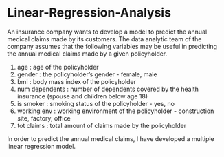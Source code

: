# Linear-Regression-Analysis

An insurance company wants to develop a model to predict the annual medical claims made by its customers. The data analytic team of the company assumes that the following variables may be useful in predicting the annual medical claims made by a given policyholder.
1. age : age of the policyholder
2. gender : the policyholder’s gender - female, male
3. bmi : body mass index of the policyholder
4. num dependents : number of dependents covered by the health insurance (spouse and
children below age 18)
5. is smoker : smoking status of the policyholder - yes, no
6. working env : working environment of the policyholder - construction site, factory,
office
7. tot claims : total amount of claims made by the policyholder

In order to predict the annual medical claims, I have developed a multiple linear regression model. 
